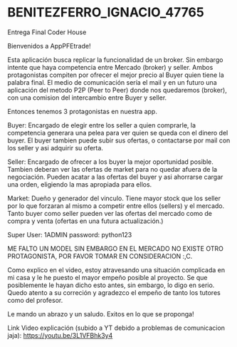 # BENITEZFERRO_IGNACIO_47765
Entrega Final Coder House

Bienvenidos a AppPFEtrade!

Esta aplicación busca replicar la funcionalidad de un broker. Sin embargo intente que haya competencia entre Mercado (broker) y seller. Ambos protagonistas compiten por ofrecer
el mejor precio al Buyer quien tiene la palabra final. El medio de comunicación sería el mail y en un futuro una aplicación del metodo P2P (Peer to Peer) donde nos quedaremos (broker), con una comision del intercambio entre Buyer y seller.

Entonces tenemos 3 protagonistas en nuestra app. 

Buyer: Encargado de elegir entre los seller a quien comprarle, la competencia generara una pelea para ver quien se queda con el dinero del buyer. El buyer tambien puede subir sus ofertas, o contactarse por mail con los seller y asi adquirir su oferta.

Seller: Encargado de ofrecer a los buyer la mejor oportunidad posible. Tambien deberan ver las ofertas de market para no quedar afuera de la negociación. Pueden acatar a las ofertas del buyer y asi ahorrarse cargar una orden, eligiendo la mas apropiada para ellos.

Market: Dueño y generador del vinculo. Tiene mayor stock que los seller por lo que forzaran al mismo a competir entre ellos (sellers) y el mercado. Tanto buyer como seller pueden ver las ofertas del mercado como de compra y venta (ofertas en una futura actualización.)

Super User: 1ADMIN password: python123

ME FALTO UN MODEL SIN EMBARGO EN EL MERCADO NO EXISTE OTRO PROTAGONISTA, POR FAVOR TOMAR EN CONSIDERACION :,C.

Como explico en el video, estoy atravesando una situación complicada en mi casa y le he puesto el mayor empeño posible al proyecto. Se que posiblemente le hayan dicho esto antes, sin embargo, lo digo en serio. Quedo atento a su correción y agradezco el empeño de tanto los tutores como del profesor.

Le mando un abrazo y un saludo. Exitos en lo que se proponga!

Link Video explicación (subido a YT debido a problemas de comunicacion jaja): https://youtu.be/3L1VFBhk3y4
